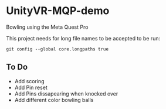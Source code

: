 # UnityVR-MQP-demo
Bowling using the Meta Quest Pro


This project needs for long file names to be accepted to be run:
````
git config --global core.longpaths true
````

## To Do
- Add scoring
- Add Pin reset 
- Add Pins dissapearing when knocked over
- Add different color bowling balls

